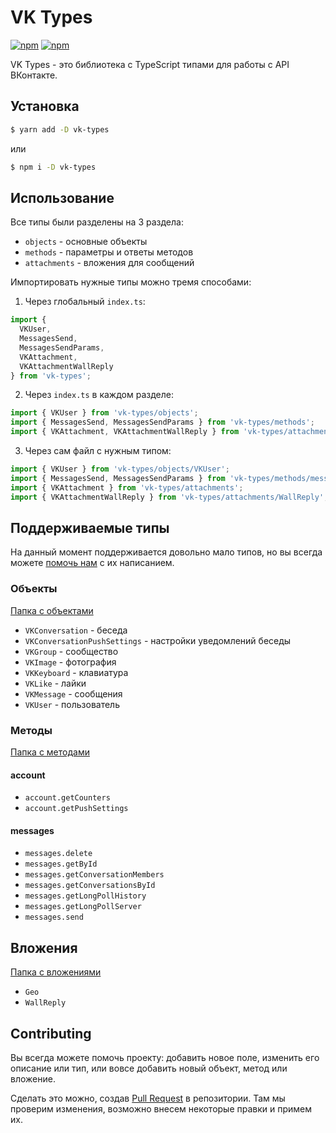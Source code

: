 # VK Types

[![npm](https://img.shields.io/npm/v/vk-types)](https://www.npmjs.com/package/vk-types)
[![npm](https://img.shields.io/npm/l/vk-types)](https://github.com/danyadev/vk-types/blob/master/LICENSE)

VK Types - это библиотека с TypeScript типами для работы с API ВКонтакте.

## Установка

```bash
$ yarn add -D vk-types
```

или

```bash
$ npm i -D vk-types
```

## Использование

Все типы были разделены на 3 раздела:
* `objects` - основные объекты
* `methods` - параметры и ответы методов
* `attachments` - вложения для сообщений

Импортировать нужные типы можно тремя способами:

1. Через глобальный `index.ts`:
```ts
import {
  VKUser,
  MessagesSend,
  MessagesSendParams,
  VKAttachment,
  VKAttachmentWallReply
} from 'vk-types';
```

2. Через `index.ts` в каждом разделе:
```ts
import { VKUser } from 'vk-types/objects';
import { MessagesSend, MessagesSendParams } from 'vk-types/methods';
import { VKAttachment, VKAttachmentWallReply } from 'vk-types/attachments';
```

3. Через сам файл с нужным типом:
```ts
import { VKUser } from 'vk-types/objects/VKUser';
import { MessagesSend, MessagesSendParams } from 'vk-types/methods/messages';
import { VKAttachment } from 'vk-types/attachments';
import { VKAttachmentWallReply } from 'vk-types/attachments/WallReply';
```

## Поддерживаемые типы

На данный момент поддерживается довольно мало типов, но вы всегда можете [помочь нам](#contributing) с их написанием.

### Объекты
[Папка с объектами](https://github.com/danyadev/vk-types/tree/master/src/objects)

- `VKConversation` - беседа
- `VKConversationPushSettings` - настройки уведомлений беседы
- `VKGroup` - сообщество
- `VKImage` - фотография
- `VKKeyboard` - клавиатура
- `VKLike` - лайки
- `VKMessage` - сообщения
- `VKUser` - пользователь

### Методы
[Папка с методами](https://github.com/danyadev/vk-types/tree/master/src/methods)

#### account

- `account.getCounters`
- `account.getPushSettings`

#### messages

- `messages.delete`
- `messages.getById`
- `messages.getConversationMembers`
- `messages.getConversationsById`
- `messages.getLongPollHistory`
- `messages.getLongPollServer`
- `messages.send`

## Вложения
[Папка с вложениями](https://github.com/danyadev/vk-types/tree/master/src/attachments)

- `Geo`
- `WallReply`

## Contributing

Вы всегда можете помочь проекту: добавить новое поле, изменить его описание или тип, или вовсе
добавить новый объект, метод или вложение.

Сделать это можно, создав [Pull Request](https://github.com/danyadev/vk-types/pulls) в репозитории.
Там мы проверим изменения, возможно внесем некоторые правки и примем их.
